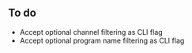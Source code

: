 To do
-----

* Accept optional channel filtering as CLI flag
* Accept optional program name filtering as CLI flag
